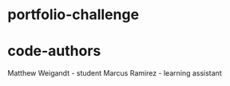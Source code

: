 # portfolio-challenge

# code-authors
Matthew Weigandt - student
Marcus Ramirez - learning assistant